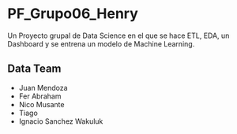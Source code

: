 # PF_Grupo06_Henry

Un Proyecto grupal de Data Science en el que se hace ETL, EDA, un Dashboard y se entrena un modelo de Machine Learning.

## Data Team

- Juan Mendoza
- Fer Abraham
- Nico Musante
- Tiago
- Ignacio Sanchez Wakuluk
